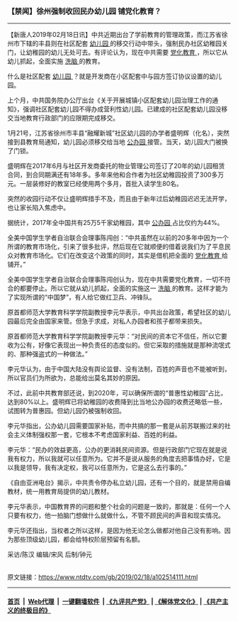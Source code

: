 ### 【禁闻】徐州强制收回民办幼儿园 铺党化教育？
------------------------

<div class="post_content">
 <p>
  【新唐人2019年02月18日讯】中共近期出台了学前教育的管理政策，而江苏省徐州市下辖的丰县则在社区配套
  <a href="https://www.ntdtv.com/gb/幼儿园.htm">
   幼儿园
  </a>
  的移交行动中带头，强制民办社区幼稚园关门，让幼稚园的幼儿无处可去。有评论认为，现在中共需要
  <a href="https://www.ntdtv.com/gb/党化教育.htm">
   党化教育
  </a>
  ，所以它从幼儿抓起，全面实施
  <a href="https://www.ntdtv.com/gb/洗脑.htm">
   洗脑
  </a>
  的教育。
 </p>
 <p>
  什么是社区配套
  <a href="https://www.ntdtv.com/gb/幼儿园.htm">
   幼儿园
  </a>
  ？就是开发商在小区配套中与园方签订协议设置的幼儿园。
 </p>
 <p>
  上个月，中共国务院办公厅出台《关于开展城镇小区配套幼儿园治理工作的通知》，强调社区配套幼儿园不得办成营利性幼儿园。已建成的社区配套幼儿园没移交当地教育行政部门的应限期完成移交。
 </p>
 <p>
  1月21号，江苏省徐州市丰县“融耀新城”社区幼儿园的办学者盛明辉（化名），突然接到县教育局通知，幼儿园必须移交给当地
  <a href="https://www.ntdtv.com/gb/公办园.htm">
   公办园
  </a>
  接管。当天，幼儿园大门被换了门锁。
 </p>
 <p>
  盛明辉在2017年6月与社区开发商委托的物业管理公司签订了20年的幼儿园租赁合同，到合同期满还有18年多。多年来他和合作者为社区幼稚园投资了300多万元。一层装修好的教室已经使用两个多月，首批入读学生80名。
 </p>
 <p>
  突然的收园行动不仅让盛明辉措手不及，而且由于新年过后幼稚园迟迟无法开学，也让家长陷入焦虑中。
 </p>
 <p>
  据统计，2017年全中国共有25万5千家幼稚园，其中
  <a href="https://www.ntdtv.com/gb/公办园.htm">
   公办园
  </a>
  占比仅约为44%。
 </p>
 <p>
  全美中国学生学者自治联合会理事陈闯创：“中共虽然在以前的20多年中因为一个所谓的教育市场化，引来了很多批评，然后现在它就顺便的借着说我们为了平息民众对教育市场化。它们在改变这个政策的同时，其实是借机把全面的
  <a href="https://www.ntdtv.com/gb/党化教育.htm">
   党化教育
  </a>
  给铺开。”
 </p>
 <p>
  全美中国学生学者自治联合会理事陈闯创认为，现在中共需要党化教育，一切不符合的都要停止。所以它就从幼儿抓起，全面的实施这一
  <a href="https://www.ntdtv.com/gb/洗脑.htm">
   洗脑
  </a>
  的教育。这样才能为了实现所谓的“中国梦”，有人给它做红卫兵、冲锋队。
 </p>
 <p>
  原首都师范大学教育科学学院副教授李元华表示，中共出台政策，希望社区的幼儿园最后完全由国家来管。但急于求成，对私人办园者和孩子都带来损失。
 </p>
 <p>
  原首都师范大学教育科学学院副教授李元华：“对民间的资本它不信任，所以它要收为公有，好像它表现出一种负责任的态度似的。但它采取的措施就是那种流氓式的、那种强盗式的一种做法。”
 </p>
 <p>
  李元华认为，由于中国大陆没有舆论监督、没有法制，百姓的声音也不能被听到，所以官员们为所欲为，总能给出莫名其妙的原因。
 </p>
 <p>
  不过，此前中共教育部还说，到2020年，可以确保所谓的“普惠性幼稚园”占比，达到80%以上。盛明辉已将幼稚园的收费降到比当地公办园的收费还略低一些，试图转为普惠园。但幼儿园仍被强制收回。
 </p>
 <p>
  李元华指出，公办幼儿园需要国家补贴，而中共搞的那一套是从前苏联搬过来的社会主义体制强权那一套，它根本不考虑国家利益、百姓的利益。
 </p>
 <p>
  李元华：“民办的效益更高，公办的更消耗民间资源。但是行政部门它现在就是说我有权力，所以我就可以任意所为。它并不是说从服务的角度去把事情办好，它是以我是领导，我有决定权，我可以任意所为，它是这么去行事的。”
 </p>
 <p>
  《自由亚洲电台》揭示，中共责令停办私立幼儿园，还有一个目的，就是禁用自编教材，统一用教育局提供的幼儿教材。
 </p>
 <p>
  李元华表示，中国教育界的问题和整个社会的问题是一致的，那就是：任何一个人只要有权力，他一拍脑门想做什么就做什么，不管不顾民间的声音和现实情况。
 </p>
 <p>
  李元华还指出，当权者之所以这样，是因为他无论怎么做都对他自己没有影响。因为那些顶级幼儿园，都会给特权阶层预留有名额。
 </p>
 <p>
  采访/陈汉 编辑/宋风 后制/钟元
 </p>
 <p>
 </p>
 <div class="single_ad">
 </div>
</div>

<br/>原文链接：https://www.ntdtv.com/gb/2019/02/18/a102514111.html


------------------------
#### [首页](https://github.com/gfw-breaker/banned-news/blob/master/README.md) &nbsp;|&nbsp; [Web代理](https://github.com/labour-camp/helloworld) &nbsp;|&nbsp; [一键翻墙软件](https://github.com/gfw-breaker/nogfw/blob/master/README.md) &nbsp;| [《九评共产党》](https://github.com/gfw-breaker/9ping.md/blob/master/README.md#九评之一评共产党是什么) | [《解体党文化》](https://github.com/gfw-breaker/jtdwh.md/blob/master/README.md) | [《共产主义的终极目的》](https://github.com/gfw-breaker/gczydzjmd.md/blob/master/README.md)

